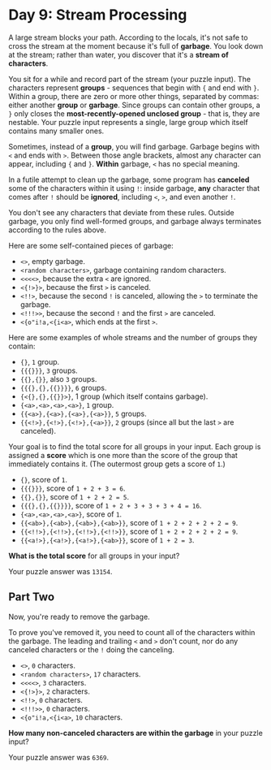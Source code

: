 # Day 9: Stream Processing

A large stream blocks your path. According to the locals,
it's not safe to cross the stream at the moment because it's
full of __garbage__. You look down at the stream; rather than water,
you discover that it's a __stream of characters__.

You sit for a while and record part of the stream (your puzzle input).
The characters represent __groups__ - sequences that begin with
`{` and end with `}`. Within a group, there are zero or more other things,
separated by commas: either another __group__ or __garbage__. Since
groups can contain other groups, a `}` only closes the
__most-recently-opened unclosed group__ - that is, they are nestable.
Your puzzle input represents a single, large group which itself
contains many smaller ones.

Sometimes, instead of a __group__, you will find garbage. Garbage begins
with `<` and ends with `>`. Between those angle brackets, almost any
character can appear, including `{` and `}`. __Within__ garbage, `<` has no
special meaning.

In a futile attempt to clean up the garbage, some program has
__canceled__ some of the characters within it using `!`: inside garbage,
__any__ character that comes after `!` should be __ignored__,
including `<`, `>`, and even another `!`.

You don't see any characters that deviate from these rules. Outside
garbage, you only find well-formed groups, and garbage always terminates
according to the rules above.

Here are some self-contained pieces of garbage:

 - `<>`, empty garbage.
 - `<random characters>`, garbage containing random characters.
 - `<<<<>`, because the extra `<` are ignored.
 - `<{!>}>`, because the first `>` is canceled.
 - `<!!>`, because the second `!` is canceled, allowing the `>`
 to terminate the garbage.
 - `<!!!>>`, because the second `!` and the first `>` are canceled.
 - `<{o"i!a,<{i<a>`, which ends at the first `>`.

Here are some examples of whole streams and the number of groups
they contain:

 - `{}`, `1` group.
 - `{{{}}}`, `3` groups.
 - `{{},{}}`, also `3` groups.
 - `{{{},{},{{}}}}`, `6` groups.
 - `{<{},{},{{}}>}`, 1 group (which itself contains garbage).
 - `{<a>,<a>,<a>,<a>}`, `1` group.
 - `{{<a>},{<a>},{<a>},{<a>}}`, `5` groups.
 - `{{<!>},{<!>},{<!>},{<a>}}`, `2` groups (since all but the
 last `>` are canceled).

Your goal is to find the total score for all groups in your input.
Each group is assigned a __score__ which is one more than the score of
the group that immediately contains it. (The outermost group gets a
score of `1`.)

 - `{}`, score of `1`.
 - `{{{}}}`, score of `1 + 2 + 3 = 6`.
 - `{{},{}}`, score of `1 + 2 + 2 = 5`.
 - `{{{},{},{{}}}}`, score of `1 + 2 + 3 + 3 + 3 + 4 = 16`.
 - `{<a>,<a>,<a>,<a>}`, score of `1`.
 - `{{<ab>},{<ab>},{<ab>},{<ab>}}`, score of `1 + 2 + 2 + 2 + 2 = 9`.
 - `{{<!!>},{<!!>},{<!!>},{<!!>}}`, score of `1 + 2 + 2 + 2 + 2 = 9`.
 - `{{<a!>},{<a!>},{<a!>},{<ab>}}`, score of `1 + 2 = 3`.

__What is the total score__ for all groups in your input?

Your puzzle answer was `13154`.

## Part Two

Now, you're ready to remove the garbage.

To prove you've removed it, you need to count all of the
characters within the garbage. The leading and trailing `<` and `>`
don't count, nor do any canceled characters or the `!` doing the canceling.

 - `<>`, `0` characters.
 - `<random characters>`, `17` characters.
 - `<<<<>`, `3` characters.
 - `<{!>}>`, `2` characters.
 - `<!!>`, `0` characters.
 - `<!!!>>`, `0` characters.
 - `<{o"i!a,<{i<a>`, `10` characters.

__How many non-canceled characters are within the garbage__ in your
puzzle input?

Your puzzle answer was `6369`.